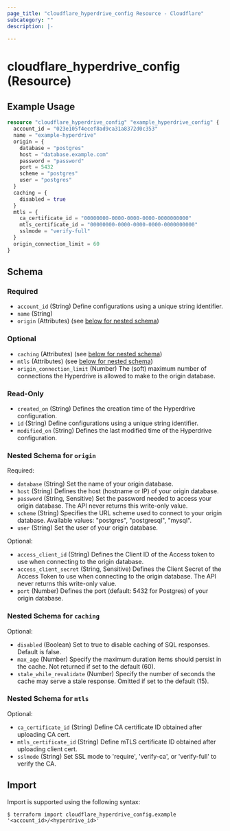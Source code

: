 ```yaml
---
page_title: "cloudflare_hyperdrive_config Resource - Cloudflare"
subcategory: ""
description: |-
  
---
```


# cloudflare_hyperdrive_config (Resource)



## Example Usage

```terraform
resource "cloudflare_hyperdrive_config" "example_hyperdrive_config" {
  account_id = "023e105f4ecef8ad9ca31a8372d0c353"
  name = "example-hyperdrive"
  origin = {
    database = "postgres"
    host = "database.example.com"
    password = "password"
    port = 5432
    scheme = "postgres"
    user = "postgres"
  }
  caching = {
    disabled = true
  }
  mtls = {
    ca_certificate_id = "00000000-0000-0000-0000-0000000000"
    mtls_certificate_id = "00000000-0000-0000-0000-0000000000"
    sslmode = "verify-full"
  }
  origin_connection_limit = 60
}
```

<!-- schema generated by tfplugindocs -->
## Schema

### Required

- `account_id` (String) Define configurations using a unique string identifier.
- `name` (String)
- `origin` (Attributes) (see [below for nested schema](#nestedatt--origin))

### Optional

- `caching` (Attributes) (see [below for nested schema](#nestedatt--caching))
- `mtls` (Attributes) (see [below for nested schema](#nestedatt--mtls))
- `origin_connection_limit` (Number) The (soft) maximum number of connections the Hyperdrive is allowed to make to the origin database.

### Read-Only

- `created_on` (String) Defines the creation time of the Hyperdrive configuration.
- `id` (String) Define configurations using a unique string identifier.
- `modified_on` (String) Defines the last modified time of the Hyperdrive configuration.

<a id="nestedatt--origin"></a>
### Nested Schema for `origin`

Required:

- `database` (String) Set the name of your origin database.
- `host` (String) Defines the host (hostname or IP) of your origin database.
- `password` (String, Sensitive) Set the password needed to access your origin database. The API never returns this write-only value.
- `scheme` (String) Specifies the URL scheme used to connect to your origin database.
Available values: "postgres", "postgresql", "mysql".
- `user` (String) Set the user of your origin database.

Optional:

- `access_client_id` (String) Defines the Client ID of the Access token to use when connecting to the origin database.
- `access_client_secret` (String, Sensitive) Defines the Client Secret of the Access Token to use when connecting to the origin database. The API never returns this write-only value.
- `port` (Number) Defines the port (default: 5432 for Postgres) of your origin database.


<a id="nestedatt--caching"></a>
### Nested Schema for `caching`

Optional:

- `disabled` (Boolean) Set to true to disable caching of SQL responses. Default is false.
- `max_age` (Number) Specify the maximum duration items should persist in the cache. Not returned if set to the default (60).
- `stale_while_revalidate` (Number) Specify the number of seconds the cache may serve a stale response. Omitted if set to the default (15).


<a id="nestedatt--mtls"></a>
### Nested Schema for `mtls`

Optional:

- `ca_certificate_id` (String) Define CA certificate ID obtained after uploading CA cert.
- `mtls_certificate_id` (String) Define mTLS certificate ID obtained after uploading client cert.
- `sslmode` (String) Set SSL mode to 'require', 'verify-ca', or 'verify-full' to verify the CA.

## Import

Import is supported using the following syntax:

```shell
$ terraform import cloudflare_hyperdrive_config.example '<account_id>/<hyperdrive_id>'
```
